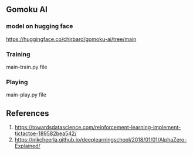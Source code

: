 ## Gomoku AI
### model on hugging face
https://huggingface.co/chirbard/gomoku-ai/tree/main
### Training
main-train.py file
### Playing
main-play.py file
## References
1. https://towardsdatascience.com/reinforcement-learning-implement-tictactoe-189582bea542/
2. https://nikcheerla.github.io/deeplearningschool/2018/01/01/AlphaZero-Explained/
